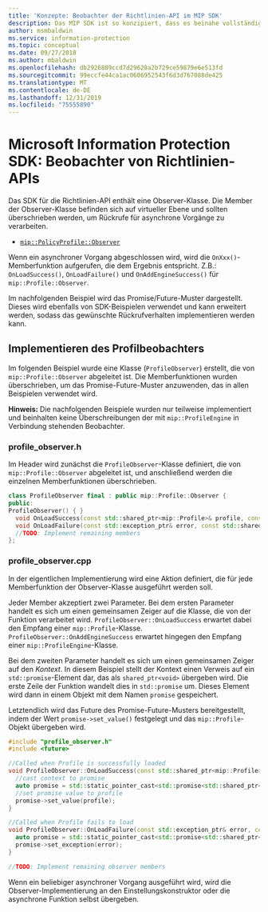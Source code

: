 ```yaml
---
title: 'Konzepte: Beobachter der Richtlinien-API im MIP SDK'
description: Das MIP SDK ist so konzipiert, dass es beinahe vollständig asynchron ist. In diesem Artikel erfahren Sie, wie Beobachter von Richtlinien-APIs implementiert und mit dem Ziel der Asynchronität verwendet werden.
author: msmbaldwin
ms.service: information-protection
ms.topic: conceptual
ms.date: 09/27/2018
ms.author: mbaldwin
ms.openlocfilehash: db2926809ccd7d29628a2b729ce59879e6e513fd
ms.sourcegitcommit: 99eccfe44ca1ac0606952543f6d3d767088de425
ms.translationtype: MT
ms.contentlocale: de-DE
ms.lasthandoff: 12/31/2019
ms.locfileid: "75555890"
---
```

# <a name="microsoft-information-protection-sdk---policy-api-observers"></a>Microsoft Information Protection SDK: Beobachter von Richtlinien-APIs

Das SDK für die Richtlinien-API enthält eine Observer-Klasse. Die Member der Observer-Klasse befinden sich auf virtueller Ebene und sollten überschrieben werden, um Rückrufe für asynchrone Vorgänge zu verarbeiten.

- [`mip::PolicyProfile::Observer`](reference/class_mip_policyprofile_observer.md)

Wenn ein asynchroner Vorgang abgeschlossen wird, wird die `OnXxx()`-Memberfunktion aufgerufen, die dem Ergebnis entspricht. Z.B.: `OnLoadSuccess()`, `OnLoadFailure()` und `OnAddEngineSuccess()` für `mip::Profile::Observer`.

Im nachfolgenden Beispiel wird das Promise/Future-Muster dargestellt. Dieses wird ebenfalls von SDK-Beispielen verwendet und kann erweitert werden, sodass das gewünschte Rückrufverhalten implementieren werden kann. 

## <a name="profile-observer-implementation"></a>Implementieren des Profilbeobachters

Im folgenden Beispiel wurde eine Klasse (`ProfileObserver`) erstellt, die von `mip::Profile::Observer` abgeleitet ist. Die Memberfunktionen wurden überschrieben, um das Promise-Future-Muster anzuwenden, das in allen Beispielen verwendet wird.

**Hinweis:** Die nachfolgenden Beispiele wurden nur teilweise implementiert und beinhalten keine Überschreibungen der mit `mip::ProfileEngine` in Verbindung stehenden Beobachter.

### <a name="profile_observerh"></a>profile_observer.h

Im Header wird zunächst die `ProfileObserver`-Klasse definiert, die von `mip::Profile::Observer` abgeleitet ist, und anschließend werden die einzelnen Memberfunktionen überschrieben.

```cpp
class ProfileObserver final : public mip::Profile::Observer {
public:
ProfileObserver() { }
  void OnLoadSuccess(const std::shared_ptr<mip::Profile>& profile, const std::shared_ptr<void>& context) override;
  void OnLoadFailure(const std::exception_ptr& error, const std::shared_ptr<void>& context) override;
  //TODO: Implement remaining members
};
```

### <a name="profile_observercpp"></a>profile_observer.cpp

In der eigentlichen Implementierung wird eine Aktion definiert, die für jede Memberfunktion der Observer-Klasse ausgeführt werden soll.

Jeder Member akzeptiert zwei Parameter. Bei dem ersten Parameter handelt es sich um einen gemeinsamen Zeiger auf die Klasse, die von der Funktion verarbeitet wird. `ProfileObserver::OnLoadSuccess` erwartet dabei den Empfang einer `mip::Profile`-Klasse. `ProfileObserver::OnAddEngineSuccess` erwartet hingegen den Empfang einer `mip::ProfileEngine`-Klasse.

Bei dem zweiten Parameter handelt es sich um einen gemeinsamen Zeiger auf den *Kontext*. In diesem Beispiel stellt der Kontext einen Verweis auf ein `std::promise`-Element dar, das als `shared_ptr<void>` übergeben wird. Die erste Zeile der Funktion wandelt dies in `std::promise` um. Dieses Element wird dann in einem Objekt mit dem Namen `promise` gespeichert.

Letztendlich wird das Future des Promise-Future-Musters bereitgestellt, indem der Wert `promise->set_value()` festgelegt und das `mip::Profile`-Objekt übergeben wird.

```cpp
#include "profile_observer.h"
#include <future>

//Called when Profile is successfully loaded
void ProfileObserver::OnLoadSuccess(const std::shared_ptr<mip::Profile>& profile, const std::shared_ptr<void>& context) {
  //cast context to promise
  auto promise = std::static_pointer_cast<std::promise<std::shared_ptr<mip::Profile>>>(context);
  //set promise value to profile
  promise->set_value(profile);
}

//Called when Profile fails to load
void ProfileObserver::OnLoadFailure(const std::exception_ptr& error, const std::shared_ptr<void>& context) {
  auto promise = std::static_pointer_cast<std::promise<std::shared_ptr<mip::Profile>>>(context);
  promise->set_exception(error);
}

//TODO: Implement remaining observer members
```

Wenn ein beliebiger asynchroner Vorgang ausgeführt wird, wird die Observer-Implementierung an den Einstellungskonstruktor oder die asynchrone Funktion selbst übergeben. 

